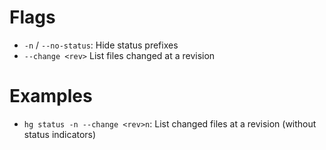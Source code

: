 # Flags

- `-n` / `--no-status`: Hide status prefixes
- `--change <rev>` List files changed at a revision

# Examples

- `hg status -n --change <rev>n`: List changed files at a revision (without status indicators)
